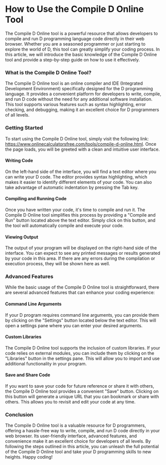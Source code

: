How to Use the Compile D Online Tool
====================================

The Compile D Online tool is a powerful resource that allows developers to compile and run D programming language code directly in their web browser. Whether you are a seasoned programmer or just starting to explore the world of D, this tool can greatly simplify your coding process. In this article, we will introduce the basic knowledge of the Compile D Online tool and provide a step-by-step guide on how to use it effectively.

### What is the Compile D Online Tool?

The Compile D Online tool is an online compiler and IDE (Integrated Development Environment) specifically designed for the D programming language. It provides a convenient platform for developers to write, compile, and run D code without the need for any additional software installation. This tool supports various features such as syntax highlighting, error checking, and debugging, making it an excellent choice for D programmers of all levels.

### Getting Started

To start using the Compile D Online tool, simply visit the following link: <https://www.onlinecalculatorsfree.com/tools/compile-d-online.html>. Once the page loads, you will be greeted with a clean and intuitive user interface.

#### Writing Code

On the left-hand side of the interface, you will find a text editor where you can write your D code. The editor provides syntax highlighting, which makes it easier to identify different elements of your code. You can also take advantage of automatic indentation by pressing the Tab key.

#### Compiling and Running Code

Once you have written your code, it's time to compile and run it. The Compile D Online tool simplifies this process by providing a "Compile and Run" button located above the text editor. Simply click on this button, and the tool will automatically compile and execute your code.

#### Viewing Output

The output of your program will be displayed on the right-hand side of the interface. You can expect to see any printed messages or results generated by your code in this area. If there are any errors during the compilation or execution process, they will be shown here as well.

### Advanced Features

While the basic usage of the Compile D Online tool is straightforward, there are several advanced features that can enhance your coding experience:

#### Command Line Arguments

If your D program requires command line arguments, you can provide them by clicking on the "Settings" button located below the text editor. This will open a settings pane where you can enter your desired arguments.

#### Custom Libraries

The Compile D Online tool supports the inclusion of custom libraries. If your code relies on external modules, you can include them by clicking on the "Libraries" button in the settings pane. This will allow you to import and use additional functionality in your program.

#### Save and Share Code

If you want to save your code for future reference or share it with others, the Compile D Online tool provides a convenient "Save" button. Clicking on this button will generate a unique URL that you can bookmark or share with others. This allows you to revisit and edit your code at any time.

### Conclusion

The Compile D Online tool is a valuable resource for D programmers, offering a hassle-free way to write, compile, and run D code directly in your web browser. Its user-friendly interface, advanced features, and convenience make it an excellent choice for developers of all levels. By following the steps outlined in this article, you can unleash the full potential of the Compile D Online tool and take your D programming skills to new heights. Happy coding!